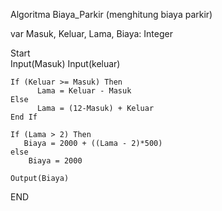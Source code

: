 Algoritma Biaya_Parkir
(menghitung biaya parkir)

var
    Masuk, Keluar, Lama, Biaya: Integer
    
Start   
    Input(Masuk)
    Input(keluar)
    
    If (Keluar >= Masuk) Then
          Lama = Keluar - Masuk                                      
    Else 
          Lama = (12-Masuk) + Keluar               
    End If    

    If (Lama > 2) Then
       Biaya = 2000 + ((Lama - 2)*500)
    else
        Biaya = 2000
    
    Output(Biaya)
END

